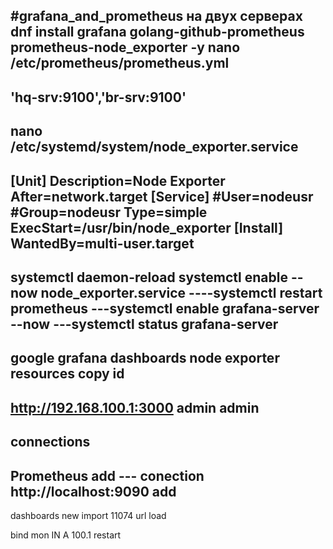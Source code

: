 #grafana_and_prometheus
на двух серверах
dnf install grafana golang-github-prometheus prometheus-node_exporter -y
nano /etc/prometheus/prometheus.yml
----
'hq-srv:9100','br-srv:9100'
----
nano /etc/systemd/system/node_exporter.service
--
[Unit]
Description=Node Exporter
After=network.target
[Service]
#User=nodeusr
#Group=nodeusr
Type=simple
ExecStart=/usr/bin/node_exporter
[Install]
WantedBy=multi-user.target
-
systemctl daemon-reload
systemctl enable --now node_exporter.service
----systemctl restart prometheus
---systemctl enable grafana-server --now
---systemctl status grafana-server
---
google grafana dashboards
node exporter resources
copy id
----
http://192.168.100.1:3000
admin admin
---
connections
--
Prometheus
add
--- conection
http://localhost:9090
add
--
dashboards new import
11074 url load


bind mon IN A 100.1
restart 
